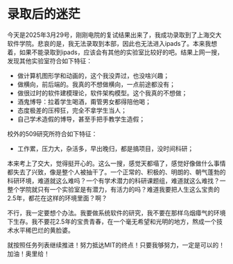 # 录取后的迷茫


<!--more-->

今天是2025年3月29号，刚刚电院的复试结果出来了，我成功录取到了上海交大软件学院。悲哀的是，我无法录取到本部，因此也无法进入ipads了。本来我想着，如果不能录取到ipads，应该会有其他的实验室比较好的吧。结果上网一搜，发现其他实验室符合如下特征：

- 做计算机图形学和动画的，这个我没弄过，也没啥兴趣；
- 做横向，前后端的。我真的不想做横向，一点前途都没有；
- 做很过时的软件建模理论，软件架构模型。这个我真的不想做；
- 酒鬼博导：拉着学生喝酒，甭管男女都得陪他喝；
- 态度极差的压榨狂，完全不拿学生当人；
- 自己学术造假的博导，甚至手把手教学生造假；

校外的509研究所符合如下特征：

- 工作累，压力大，杂活多，早出晚归，都是搞项目，没时间科研；

本来考上了交大，觉得挺开心的。这么一搜，感觉天都塌了，感觉好像做什么事情都失去了兴致，像是整个人被抽干了。一个正常的、积极的、明朗的、朝气蓬勃的科研环境，难道就这么难吗？一个有学术潜力的科研课题组，难道就这么难找？一整个学院就只有一个实验室是有潜力，有活力的吗？难道我要把人生这么宝贵的2.5年，都花在这样的环境里面？啊？

不行，我一定要想个办法。我要做系统软件的研究，我不要在那样乌烟瘴气的环境下生存。我不要花2.5年的宝贵青春，在一个毫无希望和光明的地方，熬成一个技术水平稀巴烂的黄脸婆。

就按照任务列表继续推进！努力抵达MIT的终点！只要我够努力，一定是可以的！加油！奥里给！

